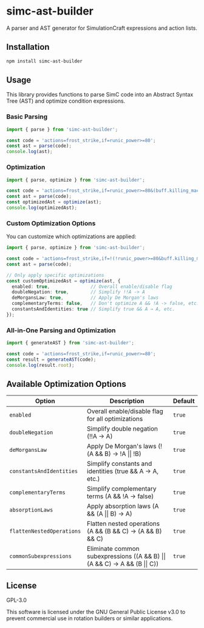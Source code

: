 # simc-ast-builder

A parser and AST generator for SimulationCraft expressions and action lists.

## Installation

```bash
npm install simc-ast-builder
```

## Usage

This library provides functions to parse SimC code into an Abstract Syntax Tree (AST) and optimize condition expressions.

### Basic Parsing

```typescript
import { parse } from 'simc-ast-builder';

const code = 'actions=frost_strike,if=runic_power>=80';
const ast = parse(code);
console.log(ast);
```

### Optimization

```typescript
import { parse, optimize } from 'simc-ast-builder';

const code = 'actions=frost_strike,if=runic_power>=80&(buff.killing_machine.up|!talent.obliteration)';
const ast = parse(code);
const optimizedAst = optimize(ast);
console.log(optimizedAst);
```

### Custom Optimization Options

You can customize which optimizations are applied:

```typescript
import { parse, optimize } from 'simc-ast-builder';

const code = 'actions=frost_strike,if=!(!runic_power>=80&buff.killing_machine.up)';
const ast = parse(code);

// Only apply specific optimizations
const customOptimizedAst = optimize(ast, { 
  enabled: true,               // Overall enable/disable flag
  doubleNegation: true,        // Simplify !!A -> A
  deMorgansLaw: true,          // Apply De Morgan's laws
  complementaryTerms: false,   // Don't optimize A && !A -> false, etc.
  constantsAndIdentities: true // Simplify true && A → A, etc.
});
```

### All-in-One Parsing and Optimization

```typescript
import { generateAST } from 'simc-ast-builder';

const code = 'actions=frost_strike,if=runic_power>=80';
const result = generateAST(code);
console.log(result.root);
```

## Available Optimization Options

| Option | Description | Default |
|--------|-------------|---------|
| `enabled` | Overall enable/disable flag for all optimizations | `true` |
| `doubleNegation` | Simplify double negation (!!A → A) | `true` |
| `deMorgansLaw` | Apply De Morgan's laws (!(A && B) → !A \|\| !B) | `true` |
| `constantsAndIdentities` | Simplify constants and identities (true && A → A, etc.) | `true` |
| `complementaryTerms` | Simplify complementary terms (A && !A → false) | `true` |
| `absorptionLaws` | Apply absorption laws (A && (A \|\| B) → A) | `true` |
| `flattenNestedOperations` | Flatten nested operations (A && (B && C) → (A && B) && C) | `true` |
| `commonSubexpressions` | Eliminate common subexpressions ((A && B) \|\| (A && C) → A && (B \|\| C)) | `true` |

## License

GPL-3.0

This software is licensed under the GNU General Public License v3.0 to prevent commercial use in rotation builders or similar applications.
